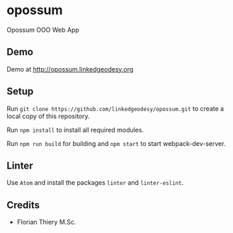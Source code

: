 # opossum

Opossum OOO Web App

## Demo

Demo at http://opossum.linkedgeodesy.org

## Setup

Run `git clone https://github.com/linkedgeodesy/opossum.git` to create a local copy of this repository.

Run `npm install` to install all required modules.

Run `npm run build` for building and `npm start` to start webpack-dev-server.

## Linter

Use `Atom` and install the packages `linter` and `linter-eslint`.

## Credits

* Florian Thiery M.Sc.
